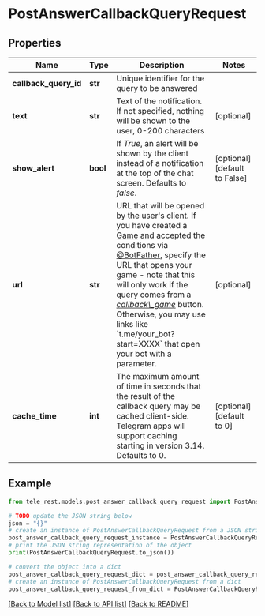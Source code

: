 # PostAnswerCallbackQueryRequest


## Properties

Name | Type | Description | Notes
------------ | ------------- | ------------- | -------------
**callback_query_id** | **str** | Unique identifier for the query to be answered | 
**text** | **str** | Text of the notification. If not specified, nothing will be shown to the user, 0-200 characters | [optional] 
**show_alert** | **bool** | If *True*, an alert will be shown by the client instead of a notification at the top of the chat screen. Defaults to *false*. | [optional] [default to False]
**url** | **str** | URL that will be opened by the user&#39;s client. If you have created a [Game](https://core.telegram.org/bots/api/#game) and accepted the conditions via [@BotFather](https://t.me/botfather), specify the URL that opens your game - note that this will only work if the query comes from a [*callback\\_game*](https://core.telegram.org/bots/api/#inlinekeyboardbutton) button.    Otherwise, you may use links like &#x60;t.me/your_bot?start&#x3D;XXXX&#x60; that open your bot with a parameter. | [optional] 
**cache_time** | **int** | The maximum amount of time in seconds that the result of the callback query may be cached client-side. Telegram apps will support caching starting in version 3.14. Defaults to 0. | [optional] [default to 0]

## Example

```python
from tele_rest.models.post_answer_callback_query_request import PostAnswerCallbackQueryRequest

# TODO update the JSON string below
json = "{}"
# create an instance of PostAnswerCallbackQueryRequest from a JSON string
post_answer_callback_query_request_instance = PostAnswerCallbackQueryRequest.from_json(json)
# print the JSON string representation of the object
print(PostAnswerCallbackQueryRequest.to_json())

# convert the object into a dict
post_answer_callback_query_request_dict = post_answer_callback_query_request_instance.to_dict()
# create an instance of PostAnswerCallbackQueryRequest from a dict
post_answer_callback_query_request_from_dict = PostAnswerCallbackQueryRequest.from_dict(post_answer_callback_query_request_dict)
```
[[Back to Model list]](../README.md#documentation-for-models) [[Back to API list]](../README.md#documentation-for-api-endpoints) [[Back to README]](../README.md)


